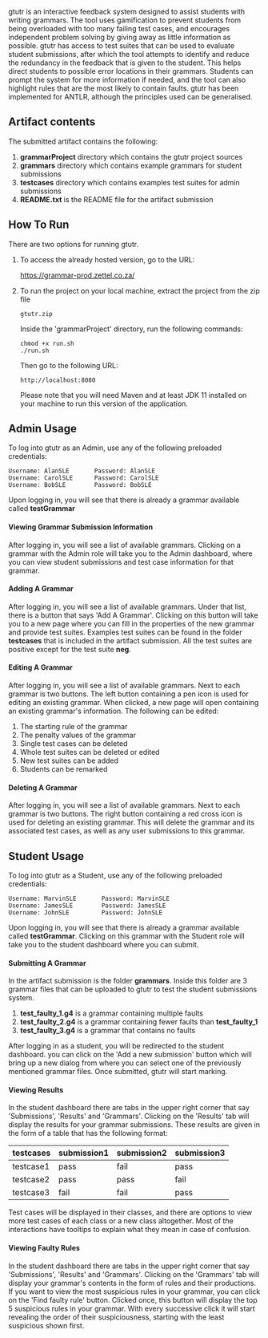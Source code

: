 
gtutr is an interactive feedback system designed to assist students with writing grammars. The tool uses gamification to prevent students from being overloaded with too many failing test cases, and encourages independent problem solving by giving away as little information as possible. gtutr has access to test suites that can be used to evaluate student submissions, after which the tool attempts to identify and reduce the redundancy in the feedback that is given to the student. This helps direct students to possible error locations in their grammars. Students can prompt the system for more information if needed, and the tool can also highlight rules that are the most likely to contain faults. gtutr has been implemented for ANTLR, although the principles used can be generalised.

## Artifact contents ##

The submitted artifact contains the following:

1. **grammarProject** directory which contains the gtutr project sources
2. **grammars** directory which contains example grammars for student submissions
3. **testcases** directory which contains examples test suites for admin submissions
4. **README.txt** is the README file for the artifact submission

## How To Run ##

There are two options for running gtutr.

1. To access the already hosted version, go to the URL:

    https://grammar-prod.zettel.co.za/

2. To run the project on your local machine, extract the project from the zip file
    ```
    gtutr.zip
    ```
    
    Inside the 'grammarProject' directory, run the following commands:
    ```
    chmod +x run.sh
    ./run.sh
    ```

    Then go to the following URL:
     ```
    http://localhost:8080
    ```
    
    Please note that you will need Maven and at least JDK 11 installed on your machine to run this version of the application.
    
## Admin Usage ##

To log into gtutr as an Admin, use any of the following preloaded credentials:

  ```
Username: AlanSLE       Password: AlanSLE
Username: CarolSLE      Password: CarolSLE
Username: BobSLE        Password: BobSLE
```

Upon logging in, you will see that there is already a grammar available called **testGrammar**

#### Viewing Grammar Submission Information ####

After logging in, you will see a list of available grammars. Clicking on a grammar with the Admin role will take you to the Admin dashboard, where you can view student submissions and test case information for that grammar. 

#### Adding A Grammar ####

After logging in, you will see a list of available grammars. Under that list, there is a button that says 'Add A Grammar'. Clicking on this button will take you to a new page where you can fill in the properties of the new grammar and provide test suites. Examples test suites can be found in the folder **testcases** that is included in the artifact submission. All the test suites are positive except for the test suite **neg**. 

#### Editing A Grammar  ####

After logging in, you will see a list of available grammars. Next to each grammar is two buttons. The left button containing a pen icon is used for editing an existing grammar. When clicked, a new page will open containing an existing grammar's information. The following can be edited:

1. The starting rule of the grammar
2. The penalty values of the grammar
3. Single test cases can be deleted
4. Whole test suites can be deleted or edited
5. New test suites can be added
6. Students can be remarked

#### Deleting A Grammar  ####

After logging in, you will see a list of available grammars. Next to each grammar is two buttons. The right button containing a red cross icon is used for deleting an existing grammar. This will delete the grammar and its associated test cases, as well as any user submissions to this grammar.

## Student Usage  ##
To log into gtutr as a Student, use any of the following preloaded credentials:

```
Username: MarvinSLE       Password: MarvinSLE
Username: JamesSLE        Password: JamesSLE
Username: JohnSLE         Password: JohnSLE
```

Upon logging in, you will see that there is already a grammar available called **testGrammar**. Clicking on this grammar with the Student role will take you to the student dashboard where you can submit. 

#### Submitting A Grammar ####

In the artifact submission is the folder **grammars**. Inside this folder are 3 grammar files that can be uploaded to gtutr to test the student submissions system.

1. **test_faulty_1.g4** is a grammar containing multiple faults
2. **test_faulty_2.g4** is a grammar containing fewer faults than **test_faulty_1**
3. **test_faulty_3.g4** is a grammar that contains no faults

After logging in as a student, you will be redirected to the student dashboard. you can click on the 'Add a new submission' button which will bring up a new dialog from where you can select one of the previously mentioned grammar files. Once submitted, gtutr will start marking.

#### Viewing Results #### 

In the student dashboard there are tabs in the upper right corner that say 'Submissions', 'Results' and 'Grammars'. Clicking on the 'Results' tab will display the results for your grammar submissions. These results are given in the form of a table that has the following format:

| testcases | submission1 | submission2 | submission3 |
|-----------|-------------|-------------|-------------|
| testcase1 | pass        | fail        | pass        |
| testcase2 | pass        | pass        | fail        |
| testcase3 | fail        | fail        | pass        |

Test cases will be displayed in their classes, and there are options to view more test cases of each class or a new class altogether. Most of the interactions have tooltips to explain what they mean in case of confusion.

#### Viewing Faulty Rules #### 

In the student dashboard there are tabs in the upper right corner that say 'Submissions', 'Results' and 'Grammars'. Clicking on the 'Grammars' tab will display your grammar's contents in the form of rules and their productions. If you want to view the most suspicious rules in your grammar, you can click on the 'Find faulty rule' button. Clicked once, this button will display the top 5 suspicious rules in your grammar. With every successive click it will start revealing the order of their suspiciousness, starting with the least suspicious shown first.
